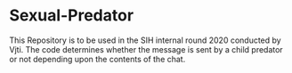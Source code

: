 # Sexual-Predator
This Repository is to be used in the SIH internal round 2020 conducted by Vjti.
The code determines whether the message is sent by a child predator or not depending upon the contents of the chat.
